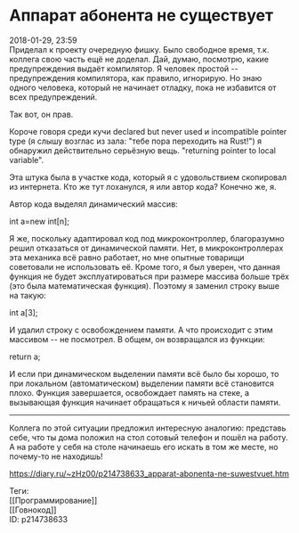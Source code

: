 Аппарат абонента не существует
===============================

   
 2018-01-29, 23:59   
  Приделал к проекту очередную фишку. Было свободное время, т.к. коллега свою часть ещё не доделал. Дай, думаю, посмотрю, какие предупреждения выдаёт компилятор. Я человек простой -- предупреждения компилятора, как правило, игнорирую. Но знаю одного человека, который не начинает отладку, пока не избавится от всех предупреждений.   
   
 Так вот, он прав.   
   
 Короче говоря среди кучи declared but never used и incompatible pointer type (я слышу возглас из зала: "тебе пора переходить на Rust!") я обнаружил действительно серьёзную вещь. "returning pointer to local variable".   
   
 Эта штука была в участке кода, который я с удовольствием скопировал из интернета. Кто же тут лоханулся, я или автор кода? Конечно же, я.   
   
 Автор кода выделял динамический массив:   
   
 int a=new int[n];   
   
 Я же, поскольку адаптировал код под микроконтроллер, благоразумно решил отказаться от динамической памяти. Нет, в микроконтроллерах эта механика всё равно работает, но мне опытные товарищи советовали не использовать её. Кроме того, я был уверен, что данная функция не будет эксплуатироваться при размере массива больше трёх (это была математическая функция). Поэтому я заменил строку выше на такую:   
   
 int a[3];   
   
 И удалил строку с освобождением памяти. А что происходит с этим массивом -- не посмотрел. В общем, он возвращался из функции:   
   
 return a;   
   
 И если при динамическом выделении памяти всё было бы хорошо, то при локальном (автоматическом) выделении памяти всё становится плохо. Функция завершается, освобождает память на стеке, а вызывающая функция начинает обращаться к ничьей области памяти.   
   
 * * *   
   
 Коллега по этой ситуации предложил интересную аналогию: представь себе, что ты дома положил на стол сотовый телефон и пошёл на работу. А на работе у себя на столе начинаешь его искать в том же месте, но почему-то не находишь!   
    
 <https://diary.ru/~zHz00/p214738633_apparat-abonenta-ne-suwestvuet.htm>   
   
 Теги:   
 [[Программирование]]   
 [[Говнокод]]   
 ID: p214738633